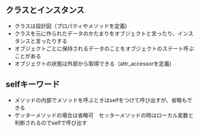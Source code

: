 ## クラスとインスタンス
- クラスは設計図（プロパティやメソッドを定義)
- クラスを元に作られたデータのかたまりをオブジェクトと言ったり、インスタンスと言ったりする
- オブジェクトごとに保持されるデータのことをオブジェクトのステート呼ぶことがある
- オブジェクトの状態は外部から取得できる（attr_accessorを定義)
## selfキーワード
- メソッドの内部でメソッドを呼ぶときはselfをつけて呼び出すが、省略もできる
- ゲッターメソッドの場合は省略可　セッターメソッドの時はローカル変数と判断されるのでselfで呼び出す
